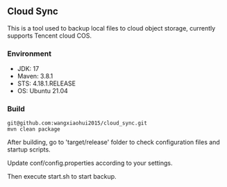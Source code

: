 ## Cloud Sync

This is a tool used to backup local files to cloud object storage, currently supports Tencent cloud COS.

### Environment
- JDK: 17
- Maven: 3.8.1
- STS: 4.18.1.RELEASE
- OS: Ubuntu 21.04

### Build
```
git@github.com:wangxiaohui2015/cloud_sync.git
mvn clean package
```
After building, go to 'target/release' folder to check configuration files and startup scripts.

Update conf/config.properties according to your settings.

Then execute start.sh to start backup.
